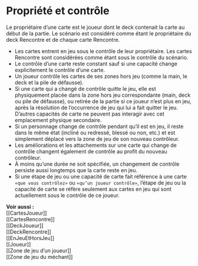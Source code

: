 # Propriété et contrôle
Le propriétaire d’une carte est le joueur dont le deck contenait la carte au début de la partie. Le scénario est considéré comme étant le propriétaire du deck Rencontre et de chaque carte Rencontre.  
- Les cartes entrent en jeu sous le contrôle de leur propriétaire. Les cartes Rencontre sont considérées comme étant sous le contrôle du scénario. 
- Le contrôle d’une carte reste constant sauf si une capacité change explicitement le contrôle d’une carte. 
- Un joueur contrôle les cartes de ses zones hors jeu (comme la main, le deck et la pile de défausse). 
- Si une carte qui a changé de contrôle quitte le jeu, elle est physiquement placée dans la zone hors jeu correspondante (main, deck ou pile de défausse), ou retirée de la partie si ce joueur n’est plus en jeu, après la résolution de l’occurrence de jeu qui lui a fait quitter le jeu. D’autres capacités de carte ne peuvent pas interagir avec cet emplacement physique secondaire. 
- Si un personnage change de contrôle pendant qu’il est en jeu, il reste dans le même état (incliné ou redressé, blessé ou non, etc.) et est simplement déplacé vers la zone de jeu de son nouveau contrôleur. 
- Les améliorations et les attachements sur une carte qui change de contrôle changent également de contrôle au profit du nouveau contrôleur.
- À moins qu’une durée ne soit spécifiée, un changement de contrôle persiste aussi longtemps que la carte reste en jeu. 
- Si une étape de jeu ou une capacité de carte fait référence à une carte `«que vous contrôlez»` ou `«qu’un joueur contrôle»`, l’étape de jeu ou la capacité de carte se réfère seulement aux cartes en jeu qui sont actuellement sous le contrôle de ce joueur. 

**Voir aussi :**  
[[CartesJoueur]]  
[[CartesRencontre]]  
[[DeckJoueur]]  
[[DeckRencontre]]  
[[EnJeuEtHorsJeu]]  
[[Joueur]]  
[[Zone de jeu d’un joueur]]  
[[Zone de jeu du méchant]]